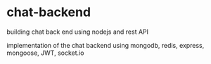 # chat-backend
building chat back end using nodejs and rest API

implementation of the chat backend using mongodb, redis, express, mongoose, JWT, socket.io
